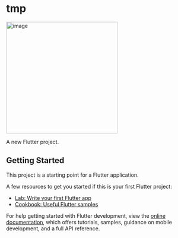# tmp
<img width="300" alt="image" src="https://github.com/junyjeon/ToonFlix/assets/98337069/77e761a9-b7ed-45d5-9b11-4725e10ed506">

A new Flutter project.

## Getting Started

This project is a starting point for a Flutter application.

A few resources to get you started if this is your first Flutter project:

- [Lab: Write your first Flutter app](https://docs.flutter.dev/get-started/codelab)
- [Cookbook: Useful Flutter samples](https://docs.flutter.dev/cookbook)

For help getting started with Flutter development, view the
[online documentation](https://docs.flutter.dev/), which offers tutorials,
samples, guidance on mobile development, and a full API reference.
